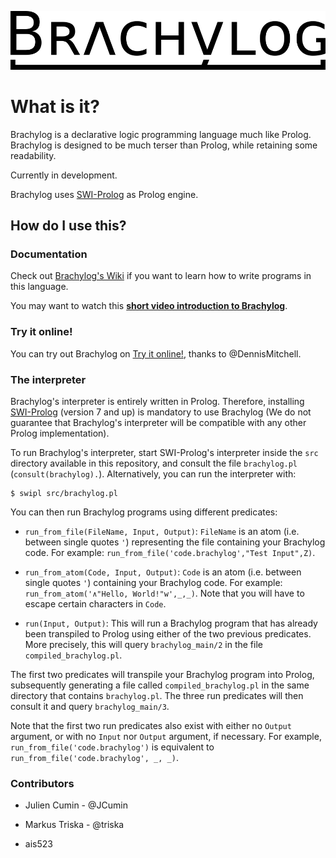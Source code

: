 <p align="center"><a href="https://github.com/JCumin/Brachylog"><img src="https://github.com/JCumin/Brachylog/blob/master/misc/brachylog_logo.png" alt="Brachylog" width="600"/></a></p>

# What is it?

Brachylog is a declarative logic programming language much like Prolog. Brachylog is designed to be much terser than Prolog, while retaining some readability.

Currently in development.

Brachylog uses [SWI-Prolog](http://www.swi-prolog.org/) as Prolog engine.

## How do I use this?

### Documentation

Check out [Brachylog's Wiki](https://github.com/JCumin/Brachylog/wiki) if you want to learn how to write programs in this language.

You may want to watch this [**short video introduction to Brachylog**](https://www.youtube.com/watch?v=XYVhZ-MFcUs).

### Try it online!

You can try out Brachylog on [Try it online!](https://tio.run/nexus/brachylog2), thanks to @DennisMitchell.

### The interpreter

Brachylog's interpreter is entirely written in Prolog. Therefore, installing [SWI-Prolog](http://www.swi-prolog.org/) (version 7 and up) is mandatory to use Brachylog (We do not guarantee that Brachylog's interpreter will be compatible with any other Prolog implementation).

To run Brachylog's interpreter, start SWI-Prolog's interpreter inside the `src` directory available in this repository, and consult the file `brachylog.pl` (`consult(brachylog).`). Alternatively, you can run the interpreter with:

    $ swipl src/brachylog.pl

You can then run Brachylog programs using different predicates:

 - `run_from_file(FileName, Input, Output)`: `FileName` is an atom (i.e. between single quotes `'`) representing the file containing your Brachylog code. For example: `run_from_file('code.brachylog',"Test Input",Z)`.
 
 - `run_from_atom(Code, Input, Output)`: `Code` is an atom (i.e. between single quotes `'`) containing your Brachylog code. For example: `run_from_atom('∧"Hello, World!"w',_,_)`. Note that you will have to escape certain characters in `Code`.

 - `run(Input, Output)`: This will run a Brachylog program that has already been transpiled to Prolog using either of the two previous predicates. More precisely, this will query `brachylog_main/2` in the file `compiled_brachylog.pl`.

The first two predicates will transpile your Brachylog program into Prolog, subsequently generating a file called `compiled_brachylog.pl` in the same directory that contains `brachylog.pl`. The three run predicates will then consult it and query `brachylog_main/3`.
 
Note that the first two run predicates also exist with either no `Output` argument, or with no `Input` nor `Output` argument, if necessary. For example, `run_from_file('code.brachylog')` is equivalent to `run_from_file('code.brachylog', _, _)`.


### Contributors

- Julien Cumin - @JCumin

- Markus Triska - @triska

- ais523
